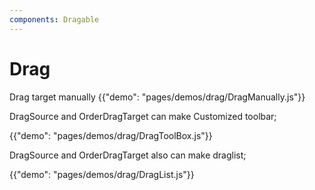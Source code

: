 ```yaml
---
components: Dragable
---
```



# Drag
Drag target manually
{{"demo": "pages/demos/drag/DragManually.js"}}

DragSource and OrderDragTarget can make Customized toolbar;

{{"demo": "pages/demos/drag/DragToolBox.js"}}

DragSource and OrderDragTarget also can make draglist;

{{"demo": "pages/demos/drag/DragList.js"}}